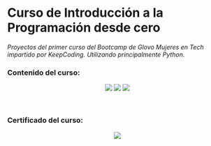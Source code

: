 # Curso de Introducción a la Programación desde cero
_Proyectos del primer curso del Bootcamp de Glovo Mujeres en Tech impartido por KeepCoding. Utilizando principalmente Python._


### Contenido del curso:

  <p align="center">
  <img src= "https://raw.githubusercontent.com/sigutier/KeepCoding_Introduccion_a_la_programacion/master/img/contenido%20curso%201.png">
  <img src= "https://raw.githubusercontent.com/sigutier/KeepCoding_Introduccion_a_la_programacion/master/img/contenido%20curso%202.png">
  <img src= "https://raw.githubusercontent.com/sigutier/KeepCoding_Introduccion_a_la_programacion/master/img/contenido%20curso%203.png">
  </p>

<br>

### Certificado del curso:

 <p align="center">
  <img src= "https://raw.githubusercontent.com/sigutier/KeepCoding_Introduccion_a_la_programacion/master/img/Certificado%20curso.png">
 </p>

